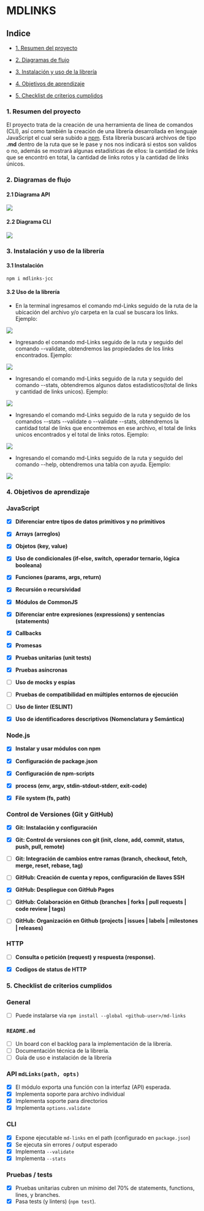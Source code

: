 # MDLINKS

## Indice

- [1. Resumen del proyecto](#1-preámbulo)

- [2. Diagramas de flujo](#2-Resumen-del-proyecto)

- [3. Instalación y uso de la librería](#3-criterios-del-proyecto)

- [4. Objetivos de aprendizaje](#4-consideraciones-t%C3%A9cnicas)

- [5. Checklist de criterios cumplidos](#5-checklist-de-criterios-cumplidos)

### 1. Resumen del proyecto

El proyecto trata de la creación de una herramienta de línea de comandos (CLI), así como también la creación de una librería desarrollada en lenguaje JavaScript el cual sera subido a [npm](https://www.npmjs.com/).
Esta librería buscará archivos de tipo **.md** dentro de la ruta que se le pase y nos nos indicará si estos son validos o no, además se mostrará algunas estadísticas de ellos: la cantidad de links que se encontró en total, la cantidad de links rotos y la cantidad de links únicos.

### 2. Diagramas de flujo

#### 2.1 Diagrama API

![](https://github.com/JocelynCamero/LIM016-md-links/blob/main/imagenes/DIAGRAMA%20FLUJO%20API.jpg)

#### 2.2 Diagrama CLI

![](https://github.com/JocelynCamero/LIM016-md-links/blob/main/imagenes/DIAGRAMA%20FLUJO%20CLI.jpg)

### 3. Instalación y uso de la librería

#### 3.1 Instalación

`npm i mdlinks-jcc`

#### 3.2 Uso de la librería

- En la terminal ingresamos el comando md-Links seguido de la ruta de la ubicación del archivo y/o carpeta en la cual se buscara los links.
  Ejemplo:

![](https://github.com/JocelynCamero/LIM016-md-links/blob/main/imagenes/ruta%20sin%20opcion.png)

- Ingresando el comando md-Links seguido de la ruta y seguido del comando --validate, obtendremos las propiedades de los links encontrados.
  Ejemplo:

![](https://github.com/JocelynCamero/LIM016-md-links/blob/main/imagenes/--validate.png)

- Ingresando el comando md-Links seguido de la ruta y seguido del comando --stats, obtendremos algunos datos estadisticos(total de links y cantidad de links unicos).
  Ejemplo:

![](https://github.com/JocelynCamero/LIM016-md-links/blob/main/imagenes/--stats.png)

- Ingresando el comando md-Links seguido de la ruta y seguido de los comandos --stats --validate o --validate --stats, obtendremos la cantidad total de links que encontremos en ese archivo, el total de links unicos encontrados y el total de links rotos.
  Ejemplo:

![](https://github.com/JocelynCamero/LIM016-md-links/blob/main/imagenes/--validate%20--stats.png)

- Ingresando el comando md-Links seguido de la ruta y seguido del comando --help, obtendremos una tabla con ayuda.
  Ejemplo:

![](https://github.com/JocelynCamero/LIM016-md-links/blob/main/imagenes/--help.png)

### 4. Objetivos de aprendizaje

### JavaScript

- [x] **Diferenciar entre tipos de datos primitivos y no primitivos**

- [x] **Arrays (arreglos)**

- [x] **Objetos (key, value)**

- [x] **Uso de condicionales (if-else, switch, operador ternario, lógica booleana)**

- [x] **Funciones (params, args, return)**

- [x] **Recursión o recursividad**

- [x] **Módulos de CommonJS**

- [x] **Diferenciar entre expresiones (expressions) y sentencias (statements)**

- [x] **Callbacks**

- [x] **Promesas**

- [x] **Pruebas unitarias (unit tests)**

- [x] **Pruebas asíncronas**

- [ ] **Uso de mocks y espías**

- [ ] **Pruebas de compatibilidad en múltiples entornos de ejecución**

- [ ] **Uso de linter (ESLINT)**

- [x] **Uso de identificadores descriptivos (Nomenclatura y Semántica)**

### Node.js

- [x] **Instalar y usar módulos con npm**

- [x] **Configuración de package.json**

- [x] **Configuración de npm-scripts**

- [x] **process (env, argv, stdin-stdout-stderr, exit-code)**

- [x] **File system (fs, path)**

### Control de Versiones (Git y GitHub)

- [x] **Git: Instalación y configuración**

- [x] **Git: Control de versiones con git (init, clone, add, commit, status, push, pull, remote)**

- [ ] **Git: Integración de cambios entre ramas (branch, checkout, fetch, merge, reset, rebase, tag)**

- [ ] **GitHub: Creación de cuenta y repos, configuración de llaves SSH**

- [x] **GitHub: Despliegue con GitHub Pages**

- [ ] **GitHub: Colaboración en Github (branches | forks | pull requests | code review | tags)**

- [ ] **GitHub: Organización en Github (projects | issues | labels | milestones | releases)**

### HTTP

- [ ] **Consulta o petición (request) y respuesta (response).**

- [x] **Codigos de status de HTTP**

### 5. Checklist de criterios cumplidos

### General

- [ ] Puede instalarse via `npm install --global <github-user>/md-links`

### `README.md`

- [ ] Un board con el backlog para la implementación de la librería.
- [ ] Documentación técnica de la librería.
- [ ] Guía de uso e instalación de la librería

### API `mdLinks(path, opts)`

- [x] El módulo exporta una función con la interfaz (API) esperada.
- [x] Implementa soporte para archivo individual
- [x] Implementa soporte para directorios
- [x] Implementa `options.validate`

### CLI

- [x] Expone ejecutable `md-links` en el path (configurado en `package.json`)
- [x] Se ejecuta sin errores / output esperado
- [x] Implementa `--validate`
- [x] Implementa `--stats`

### Pruebas / tests

- [x] Pruebas unitarias cubren un mínimo del 70% de statements, functions,
      lines, y branches.
- [x] Pasa tests (y linters) (`npm test`).
